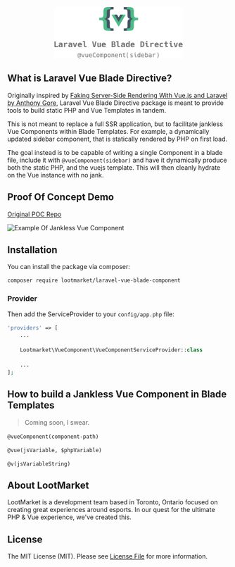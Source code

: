 <p align="center"><img width="293" height="117" src="logo.png"></p>

## What is Laravel Vue Blade Directive?

Originally inspired by [Faking Server-Side Rendering With Vue.js and Laravel by Anthony Gore](https://vuejsdevelopers.com/2017/04/09/vue-laravel-fake-server-side-rendering/), Laravel Vue Blade Directive package is meant to provide tools to build static PHP and Vue Templates in tandem.

This is not meant to replace a full SSR application, but to facilitate jankless Vue Components within Blade Templates. For example, a dynamically updated sidebar component, that is statically rendered by PHP on first load.

The goal instead is to be capable of writing a single Component in a blade file, include it with `@vueComponent(sidebar)` and have it dynamically produce both the static PHP, and the vuejs template. This will then cleanly hydrate on the Vue instance with no jank.


## Proof Of Concept Demo

[Original POC Repo](https://github.com/unr/laravel-vue-hydrate)

![Example Of Jankless Vue Component](https://camo.githubusercontent.com/d217ca1d6120a7adc217027bb4f38e948eba237c/687474703a2f2f756e722e696d2f3244315932773048316e33722f636f6e74656e74)

## Installation

You can install the package via composer:

```bash
composer require lootmarket/laravel-vue-blade-component
```

### Provider

Then add the ServiceProvider to your `config/app.php` file:

```php
'providers' => [
    ...

    Lootmarket\VueComponent\VueComponentServiceProvider::class

    ...
];
```


## How to build a Jankless Vue Component in Blade Templates

> Coming soon, I swear.

`@vueComponent(component-path)`

`@vue(jsVariable, $phpVariable)`

`@v(jsVariableString)`

## About LootMarket

LootMarket is a development team based in Toronto, Ontario focused on creating great experiences around esports. In our quest for the ultimate PHP & Vue experience, we've created this.

## License

The MIT License (MIT). Please see [License File](LICENSE.md) for more information.
